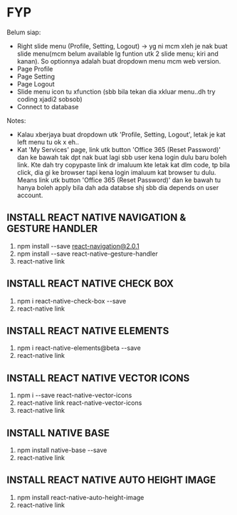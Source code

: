 # FYP

Belum siap:
- Right slide menu (Profile, Setting, Logout) -> yg ni mcm xleh je nak buat slide menu(mcm belum available lg funtion utk 2 slide menu; kiri and kanan). So optionnya adalah buat dropdown menu mcm web version.
- Page Profile
- Page Setting
- Page Logout
- Slide menu icon tu xfunction (sbb bila tekan dia xkluar menu..dh try coding xjadi2 sobsob)
- Connect to database

Notes:
- Kalau xberjaya buat dropdown utk 'Profile, Setting, Logout', letak je kat left menu tu ok x eh..
- Kat 'My Services' page, link utk button 'Office 365 (Reset Password)' dan ke bawah tak dpt nak buat lagi sbb user kena login dulu baru boleh link. Kte dah try copypaste link dr imaluum kte letak kat dlm code, tp bila click, dia gi ke browser tapi kena login imaluum kat browser tu dulu. Means link utk button 'Office 365 (Reset Password)' dan ke bawah tu hanya boleh apply bila dah ada databse shj sbb dia depends on user account.

INSTALL REACT NATIVE NAVIGATION & GESTURE HANDLER
-------------------------------------------------
1. npm install --save react-navigation@2.0.1
2. npm install --save react-native-gesture-handler
3. react-native link

INSTALL REACT NATIVE CHECK BOX
------------------------------
1. npm i react-native-check-box --save
2. react-native link

INSTALL REACT NATIVE ELEMENTS
-----------------------------
1. npm i react-native-elements@beta --save
2. react-native link

INSTALL REACT NATIVE VECTOR ICONS
---------------------------------
1. npm i --save react-native-vector-icons
2. react-native link react-native-vector-icons
2. react-native link

INSTALL NATIVE BASE
-------------------
1. npm install native-base --save
2. react-native link

INSTALL REACT NATIVE AUTO HEIGHT IMAGE
--------------------------------------
1. npm install react-native-auto-height-image
2. react-native link
